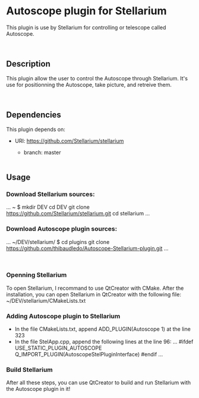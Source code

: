 # Autoscope plugin for Stellarium

This plugin is use by Stellarium for controlling or telescope called Autoscope.

<br>

## Description

This plugin allow the user to control the Autoscope through Stellarium. It's use for positionning the Autoscope, take picture, and retreive them.

<br>

## Dependencies

This plugin depends on:

* URI: https://github.com/Stellarium/stellarium
  * branch: master
  
  <br>
  
## Usage
  
### Download Stellarium sources:
...
~ $
    mkdir DEV
    cd DEV
    git clone https://github.com/Stellarium/stellarium.git
    cd stellarium
...
  
### Download Autoscope plugin sources:
  
...
~/DEV/stellarium/ $
    cd plugins
    git clone https://github.com/thibaudledo/Autoscope-Stellarium-plugin.git
...
  
<br>
  
### Openning Stellarium
  
To open Stellarium, I recommand to use QtCreator with CMake. After the installation, you can open Stellarium in QtCreator with the following file: ~/DEV/stellarium/CMakeLists.txt
  
  
### Adding Autoscope plugin to Stellarium
  
* In the file CMakeLists.txt, append ADD_PLUGIN(Autoscope 1) at the line 323
* In the file StelApp.cpp, append the following lines at the line 96:
...
    #ifdef USE_STATIC_PLUGIN_AUTOSCOPE
    Q_IMPORT_PLUGIN(AutoscopeStelPluginInterface)
    #endif
...
  
### Build Stellarium
  
After all these steps, you can use QtCreator to build and run Stellarium with the Autoscope plugin in it!
  
  
  
  
